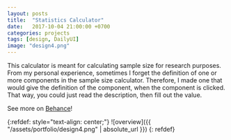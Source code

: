 ```yaml
---
layout: posts
title:  "Statistics Calculator"
date:   2017-10-04 21:00:00 +0700
categories: projects
tags: [design, DailyUI]
image: "design4.png"
---
```

This calculator is meant for calculating sample size for research purposes.
<br>
From my personal experience, sometimes I forget the definition of one or more components in the sample size calculator. Therefore, I made one that would give the definition of the component, when the component is clicked. That way, you could just read the description, then fill out the value.

See more on [Behance][behance]!

{:refdef: style="text-align: center;"}
![overview]({{ "/assets/portfolio/design4.png" | absolute_url }})
{: refdef}

[behance]: https://www.behance.net/gallery/57410033/Daily-UI-004-Calculator-(Sample-Size)

